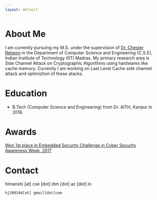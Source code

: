 ```yaml
---
layout: default
---
```





# About Me

I am currently pursuing my M.S. under the supervision of [Dr. Chester Rebeiro](http://www.cse.iitm.ac.in/~chester/) in the Department of Computer Science and Engineering (C.S.E), Indian Institute of Technology (IIT) Madras.  My primary research area is Side Channel Attack on Cryptographic Algorithms using hardwares like cache memory.  Currently I am working on Last Level Cache side channel attack and optimiztion of these atacks.


# Education

* B.Tech (Computer Science and Engineering) from Dr. AITH, Kanpur in 2016.

# Awards

[Won 1st place in Embedded Security Challenge in Cyber Security Awareness Week, 2017 ](https://csaw.engineering.nyu.edu/csaw17-winners#ESC)

# Contact

himanshi [at] cse [dot] iitm [dot] ac [dot] in
```
hj200194[at] gmail[dot]com 

